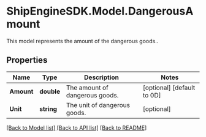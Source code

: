 # ShipEngineSDK.Model.DangerousAmount
This model represents the amount of the dangerous goods..

## Properties

Name | Type | Description | Notes
------------ | ------------- | ------------- | -------------
**Amount** | **double** | The amount of dangerous goods. | [optional] [default to 0D]
**Unit** | **string** | The unit of dangerous goods. | [optional] 

[[Back to Model list]](../README.md#documentation-for-models) [[Back to API list]](../README.md#documentation-for-api-endpoints) [[Back to README]](../README.md)

